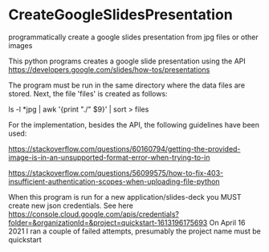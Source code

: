 # CreateGoogleSlidesPresentation
programmatically create a google slides presentation from jpg files or other images 

This python programs creates a google slide presentation using the API https://developers.google.com/slides/how-tos/presentations

The program must be run in the same directory where the data files are stored. Next, the file 'files' is created as follows:

ls -l *jpg | awk '{print "./" $9}' | sort > files

For the implementation, besides the API, the following guidelines have been used: 

https://stackoverflow.com/questions/60160794/getting-the-provided-image-is-in-an-unsupported-format-error-when-trying-to-in

https://stackoverflow.com/questions/56099575/how-to-fix-403-insufficient-authentication-scopes-when-uploading-file-python

When this program is run for a new application/slides-deck you MUST create new json credentials. See here https://console.cloud.google.com/apis/credentials?folder=&organizationId=&project=quickstart-1613196175693 On April 16 2021 I ran a couple of failed attempts, presumably the project name must be quickstart 
